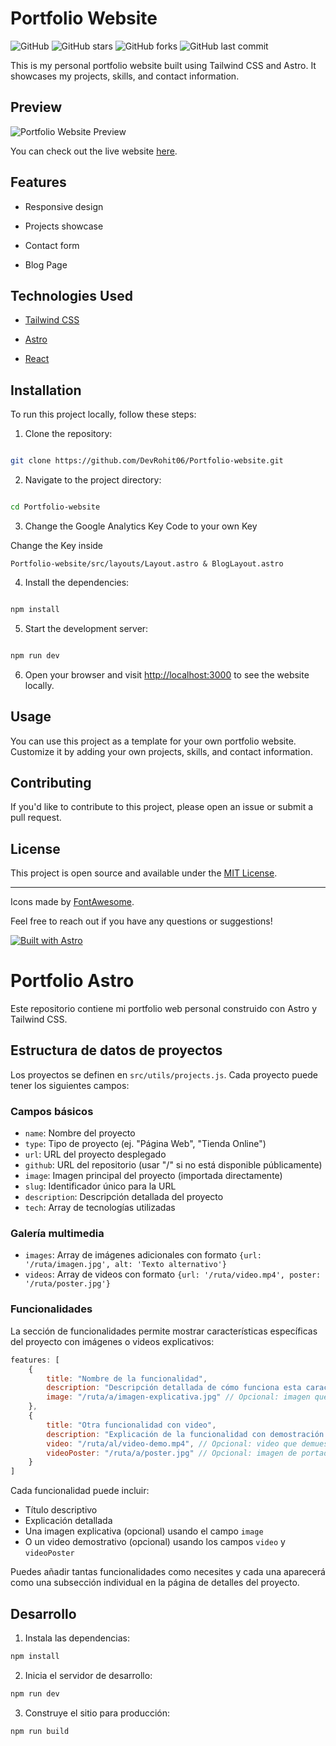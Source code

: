 # Portfolio Website

  

![GitHub](https://img.shields.io/github/license/DevRohit06/Portfolio-website) ![GitHub stars](https://img.shields.io/github/stars/DevRohit06/Portfolio-website) ![GitHub forks](https://img.shields.io/github/forks/DevRohit06/Portfolio-website) ![GitHub last commit](https://img.shields.io/github/last-commit/DevRohit06/Portfolio-website)

  

This is my personal portfolio website built using Tailwind CSS and Astro. It showcases my projects, skills, and contact information.

  

## Preview

  

![Portfolio Website Preview](https://pbs.twimg.com/media/F6iOZw3WAAAtoqK?format=jpg&name=medium)

  

You can check out the live website [here](https://rohitk06.vercel.app).

  

## Features

  

- Responsive design

- Projects showcase

- Contact form

- Blog Page

  

## Technologies Used

  

- [Tailwind CSS](https://tailwindcss.com/)

- [Astro](https://astro.build/)

- [React](https://react.dev/)

  

## Installation

  

To run this project locally, follow these steps:

  

1. Clone the repository:

  

```bash

git clone https://github.com/DevRohit06/Portfolio-website.git

```

  

2. Navigate to the project directory:

  

```bash

cd Portfolio-website

```


3. Change the Google Analytics Key Code to your own Key

Change the Key inside 
```
Portfolio-website/src/layouts/Layout.astro & BlogLayout.astro
```


4. Install the dependencies:

  

```bash

npm install

```

  

5. Start the development server:

  

```bash

npm run dev

```

  

6. Open your browser and visit [http://localhost:3000](http://localhost:3000) to see the website locally.

  

## Usage

  

You can use this project as a template for your own portfolio website. Customize it by adding your own projects, skills, and contact information.

  

## Contributing

  

If you'd like to contribute to this project, please open an issue or submit a pull request.

  

## License

  

This project is open source and available under the [MIT License](LICENSE).

  

---

  

Icons made by [FontAwesome](https://fontawesome.com/).

  

Feel free to reach out if you have any questions or suggestions!


[![Built with Astro](https://astro.badg.es/v2/built-with-astro/large.svg)](https://astro.build)

# Portfolio Astro

Este repositorio contiene mi portfolio web personal construido con Astro y Tailwind CSS.

## Estructura de datos de proyectos

Los proyectos se definen en `src/utils/projects.js`. Cada proyecto puede tener los siguientes campos:

### Campos básicos

- `name`: Nombre del proyecto
- `type`: Tipo de proyecto (ej. "Página Web", "Tienda Online")
- `url`: URL del proyecto desplegado
- `github`: URL del repositorio (usar "/" si no está disponible públicamente)
- `image`: Imagen principal del proyecto (importada directamente)
- `slug`: Identificador único para la URL
- `description`: Descripción detallada del proyecto
- `tech`: Array de tecnologías utilizadas

### Galería multimedia

- `images`: Array de imágenes adicionales con formato `{url: '/ruta/imagen.jpg', alt: 'Texto alternativo'}`
- `videos`: Array de videos con formato `{url: '/ruta/video.mp4', poster: '/ruta/poster.jpg'}`

### Funcionalidades

La sección de funcionalidades permite mostrar características específicas del proyecto con imágenes o videos explicativos:

```javascript
features: [
    {
        title: "Nombre de la funcionalidad",
        description: "Descripción detallada de cómo funciona esta característica",
        image: "/ruta/a/imagen-explicativa.jpg" // Opcional: imagen que muestra la funcionalidad
    },
    {
        title: "Otra funcionalidad con video",
        description: "Explicación de la funcionalidad con demostración en video",
        video: "/ruta/al/video-demo.mp4", // Opcional: video que demuestra la funcionalidad
        videoPoster: "/ruta/a/poster.jpg" // Opcional: imagen de portada para el video
    }
]
```

Cada funcionalidad puede incluir:
- Título descriptivo
- Explicación detallada
- Una imagen explicativa (opcional) usando el campo `image`
- O un video demostrativo (opcional) usando los campos `video` y `videoPoster`

Puedes añadir tantas funcionalidades como necesites y cada una aparecerá como una subsección individual en la página de detalles del proyecto.

## Desarrollo

1. Instala las dependencias:
```bash
npm install
```

2. Inicia el servidor de desarrollo:
```bash
npm run dev
```

3. Construye el sitio para producción:
```bash
npm run build
```
